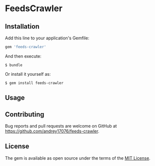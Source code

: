 # FeedsCrawler

## Installation

Add this line to your application's Gemfile:

```ruby
gem 'feeds-crawler'
```

And then execute:

    $ bundle

Or install it yourself as:

    $ gem install feeds-crawler

## Usage

## Contributing

Bug reports and pull requests are welcome on GitHub at https://github.com/andrey17076/feeds-crawler.

## License

The gem is available as open source under the terms of the [MIT License](http://opensource.org/licenses/MIT).
